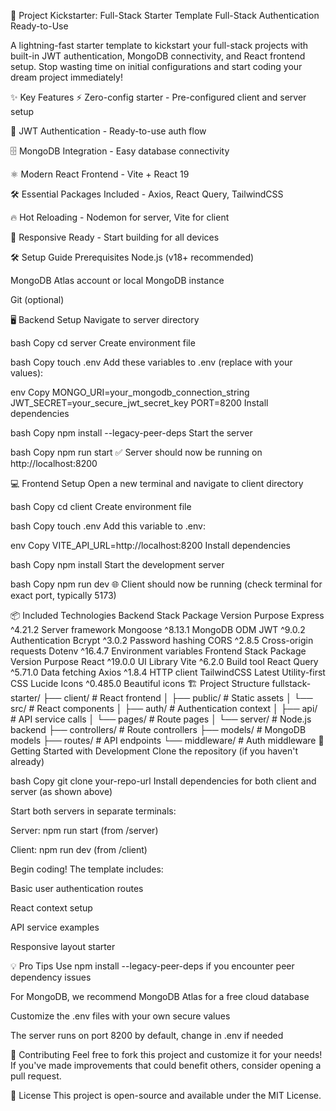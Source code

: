 🚀 Project Kickstarter: Full-Stack Starter Template
Full-Stack
Authentication
Ready-to-Use

A lightning-fast starter template to kickstart your full-stack projects with built-in JWT authentication, MongoDB connectivity, and React frontend setup. Stop wasting time on initial configurations and start coding your dream project immediately!

✨ Key Features
⚡ Zero-config starter - Pre-configured client and server setup

🔐 JWT Authentication - Ready-to-use auth flow

🗄️ MongoDB Integration - Easy database connectivity

⚛️ Modern React Frontend - Vite + React 19

🛠️ Essential Packages Included - Axios, React Query, TailwindCSS

🔥 Hot Reloading - Nodemon for server, Vite for client

📱 Responsive Ready - Start building for all devices

🛠️ Setup Guide
Prerequisites
Node.js (v18+ recommended)

MongoDB Atlas account or local MongoDB instance

Git (optional)

🖥️ Backend Setup
Navigate to server directory

bash
Copy
cd server
Create environment file

bash
Copy
touch .env
Add these variables to .env (replace with your values):

env
Copy
MONGO_URI=your_mongodb_connection_string
JWT_SECRET=your_secure_jwt_secret_key
PORT=8200
Install dependencies

bash
Copy
npm install --legacy-peer-deps
Start the server

bash
Copy
npm run start
✅ Server should now be running on http://localhost:8200

💻 Frontend Setup
Open a new terminal and navigate to client directory

bash
Copy
cd client
Create environment file

bash
Copy
touch .env
Add this variable to .env:

env
Copy
VITE_API_URL=http://localhost:8200
Install dependencies

bash
Copy
npm install
Start the development server

bash
Copy
npm run dev
🌐 Client should now be running (check terminal for exact port, typically 5173)

📦 Included Technologies
Backend Stack
Package	Version	Purpose
Express	^4.21.2	Server framework
Mongoose	^8.13.1	MongoDB ODM
JWT	^9.0.2	Authentication
Bcrypt	^3.0.2	Password hashing
CORS	^2.8.5	Cross-origin requests
Dotenv	^16.4.7	Environment variables
Frontend Stack
Package	Version	Purpose
React	^19.0.0	UI Library
Vite	^6.2.0	Build tool
React Query	^5.71.0	Data fetching
Axios	^1.8.4	HTTP client
TailwindCSS	Latest	Utility-first CSS
Lucide Icons	^0.485.0	Beautiful icons
🏗️ Project Structure
fullstack-starter/
├── client/               # React frontend
│   ├── public/           # Static assets
│   └── src/              # React components
│       ├── auth/         # Authentication context
│       ├── api/          # API service calls
│       └── pages/        # Route pages
│
└── server/              # Node.js backend
    ├── controllers/      # Route controllers
    ├── models/           # MongoDB models
    ├── routes/           # API endpoints
    └── middleware/      # Auth middleware
🚀 Getting Started with Development
Clone the repository (if you haven't already)

bash
Copy
git clone your-repo-url
Install dependencies for both client and server (as shown above)

Start both servers in separate terminals:

Server: npm run start (from /server)

Client: npm run dev (from /client)

Begin coding! The template includes:

Basic user authentication routes

React context setup

API service examples

Responsive layout starter

💡 Pro Tips
Use npm install --legacy-peer-deps if you encounter peer dependency issues

For MongoDB, we recommend MongoDB Atlas for a free cloud database

Customize the .env files with your own secure values

The server runs on port 8200 by default, change in .env if needed

🤝 Contributing
Feel free to fork this project and customize it for your needs! If you've made improvements that could benefit others, consider opening a pull request.

📄 License
This project is open-source and available under the MIT License.
